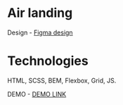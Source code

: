 # Air landing
Design - [Figma design](https://www.figma.com/file/7qwsWggv9BAxMi2VPhBuPr/Air-(formerly-Dia)?node-id=9138%3A35)
    
# Technologies

HTML, SCSS, BEM, Flexbox, Grid, JS.

DEMO - [DEMO LINK](https://metja.github.io/air/)
